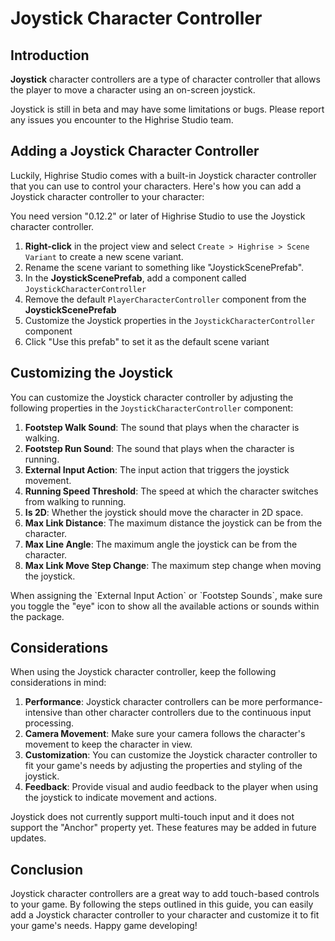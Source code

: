 # Joystick Character Controller

## Introduction

**Joystick** character controllers are a type of character controller that allows the player to move a character using an on-screen joystick.

<Note type="warning">
Joystick is still in beta and may have some limitations or bugs. Please report any issues you encounter to the Highrise Studio team.
</Note>

## Adding a Joystick Character Controller

Luckily, Highrise Studio comes with a built-in Joystick character controller that you can use to control your characters. Here's how you can add a Joystick character controller to your character:

<Note type="warning">
You need version "0.12.2" or later of Highrise Studio to use the Joystick character controller.
</Note>

1. **Right-click** in the project view and select `Create > Highrise > Scene Variant` to create a new scene variant.
2. Rename the scene variant to something like "JoystickScenePrefab".
3. In the **JoystickScenePrefab**, add a component called `JoystickCharacterController`
4. Remove the default `PlayerCharacterController` component from the **JoystickScenePrefab**
5. Customize the Joystick properties in the `JoystickCharacterController` component
6. Click "Use this prefab" to set it as the default scene variant

## Customizing the Joystick

You can customize the Joystick character controller by adjusting the following properties in the `JoystickCharacterController` component:

1. **Footstep Walk Sound**: The sound that plays when the character is walking.
2. **Footstep Run Sound**: The sound that plays when the character is running.
3. **External Input Action**: The input action that triggers the joystick movement.
4. **Running Speed Threshold**: The speed at which the character switches from walking to running.
5. **Is 2D**: Whether the joystick should move the character in 2D space.
6. **Max Link Distance**: The maximum distance the joystick can be from the character.
7. **Max Line Angle**: The maximum angle the joystick can be from the character.
8. **Max Link Move Step Change**: The maximum step change when moving the joystick.

<Note type="info">
When assigning the `External Input Action` or `Footstep Sounds`, make sure you toggle the "eye" icon to show all the available actions or sounds within the package.
</Note>

## Considerations

When using the Joystick character controller, keep the following considerations in mind:

1. **Performance**: Joystick character controllers can be more performance-intensive than other character controllers due to the continuous input processing.
2. **Camera Movement**: Make sure your camera follows the character's movement to keep the character in view.
3. **Customization**: You can customize the Joystick character controller to fit your game's needs by adjusting the properties and styling of the joystick.
4. **Feedback**: Provide visual and audio feedback to the player when using the joystick to indicate movement and actions.

<Note type="warning">
Joystick does not currently support multi-touch input and it does not support the "Anchor" property yet. These features may be added in future updates.
</Note>

## Conclusion

Joystick character controllers are a great way to add touch-based controls to your game. By following the steps outlined in this guide, you can easily add a Joystick character controller to your character and customize it to fit your game's needs. Happy game developing!